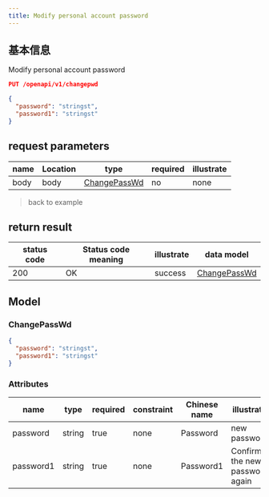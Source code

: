 ```yaml
---
title: Modify personal account password
---
```


## 基本信息

Modify personal account password

```json title="请求路径"
PUT /openapi/v1/changepwd
```

```json title="Body请求参数"
{
  "password": "stringst",
  "password1": "stringst"
}
```

## request parameters

| name | Location | type                          | required | illustrate |
| ---- | -------- | ----------------------------- | -------- | ---------- |
| body | body     | [ChangePassWd](#changepasswd) | no       | none       |

> back to example

## return result

| status code | Status code meaning | illustrate | data model                    |
| ----------- | ------------------- | ---------- | ----------------------------- |
| 200         | OK                  | success    | [ChangePassWd](#changepasswd) |

## Model

### ChangePassWd

```json
{
  "password": "stringst",
  "password1": "stringst"
}

```

### Attributes

| name      | type   | required | constraint | Chinese name | illustrate                     |
| --------- | ------ | -------- | ---------- | ------------ | ------------------------------ |
| password  | string | true     | none       | Password     | new password                   |
| password1 | string | true     | none       | Password1    | Confirm the new password again |
